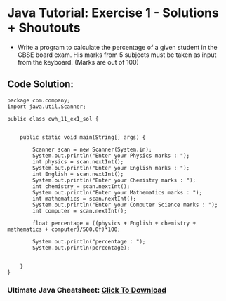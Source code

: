 # Java Tutorial: Exercise 1 - Solutions + Shoutouts
- Write a program to calculate the percentage of a given student in the CBSE board exam. His marks from 5 subjects must be taken as input from the keyboard. (Marks are out of 100)

## Code Solution:
```
package com.company;
import java.util.Scanner;

public class cwh_11_ex1_sol {


    public static void main(String[] args) {

        Scanner scan = new Scanner(System.in);
        System.out.println("Enter your Physics marks : ");
        int physics = scan.nextInt();
        System.out.println("Enter your English marks : ");
        int English = scan.nextInt();
        System.out.println("Enter your Chemistry marks : ");
        int chemistry = scan.nextInt();
        System.out.println("Enter your Mathematics marks : ");
        int mathematics = scan.nextInt();
        System.out.println("Enter your Computer Science marks : ");
        int computer = scan.nextInt();

        float percentage = ((physics + English + chemistry + mathematics + computer)/500.0f)*100;

        System.out.println("percentage : ");
        System.out.println(percentage);


    }
}
```

### Ultimate Java Cheatsheet: [Click To Download](https://api.codewithharry.com/media/videoSeriesFiles/courseFiles/java-tutorials-for-beginners-11/UltimateJavaCheatSheet.pdf)
